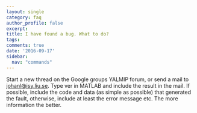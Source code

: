 ```yaml
---
layout: single
category: faq
author_profile: false
excerpt: 
title: I have found a bug. What to do?
tags:
comments: true
date: '2016-09-17'
sidebar:
  nav: "commands"
---
```


Start a new thread on the Google groups YALMIP forum, or send a mail to johanl@isy.liu.se. Type ver in MATLAB and include the result in the mail. If possible, include the code and data (as simple as possible) that generated the fault, otherwise, include at least the error message etc. The more information the better.
